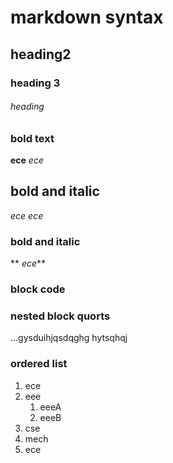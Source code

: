 # markdown syntax
## heading2
### heading 3
######  heading 
### bold text
**ece**
_ece_
## bold and italic
*ece*
_ece_
### bold and italic
** _ece_**
### block code
### nested block quorts
...gysduihjqsdqghg
hytsqhqj
### ordered list
1. ece
2. eee
   1. eeeA
   2. eeeB
 3. cse
   1. mech
   2. ece
